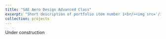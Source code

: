 ```yaml
---
title: "SAE Aero Design Advanced Class"
excerpt: "Short description of portfolio item number 1<br/><img src='/images/500x300.png'>"
collection: projects
---
```


Under construction
